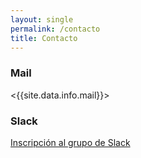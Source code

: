 ```yaml
---
layout: single
permalink: /contacto
title: Contacto
---
```


### Mail
<{{site.data.info.mail}}>

### Slack
<a href="{{site.data.info.slack}}" target="_blanck">Inscripción al grupo de Slack</a>
